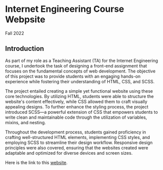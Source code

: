 # Internet Engineering Course Webpsite
Fall 2022

## Introduction

As part of my role as a Teaching Assistant (TA) for the Internet Engineering course, I undertook the task of designing a front-end assignment that focuses on the fundamental concepts of web development. The objective of this project was to provide students with an engaging hands-on experience while fostering their understanding of HTML, CSS, and SCSS.

The project entailed creating a simple yet functional website using these core technologies. By utilizing HTML, students were able to structure the website's content effectively, while CSS allowed them to craft visually appealing designs. To further enhance the styling process, the project introduced SCSS—a powerful extension of CSS that empowers students to write clean and maintainable code through the utilization of variables, mixins, and nesting.

Throughout the development process, students gained proficiency in crafting well-structured HTML elements, implementing CSS styles, and employing SCSS to streamline their design workflow. Responsive design principles were also covered, ensuring that the websites created were adaptable and optimized for diverse devices and screen sizes.

Here is the link to this [website](https://negark2000.github.io/CourseWebpsite/).
